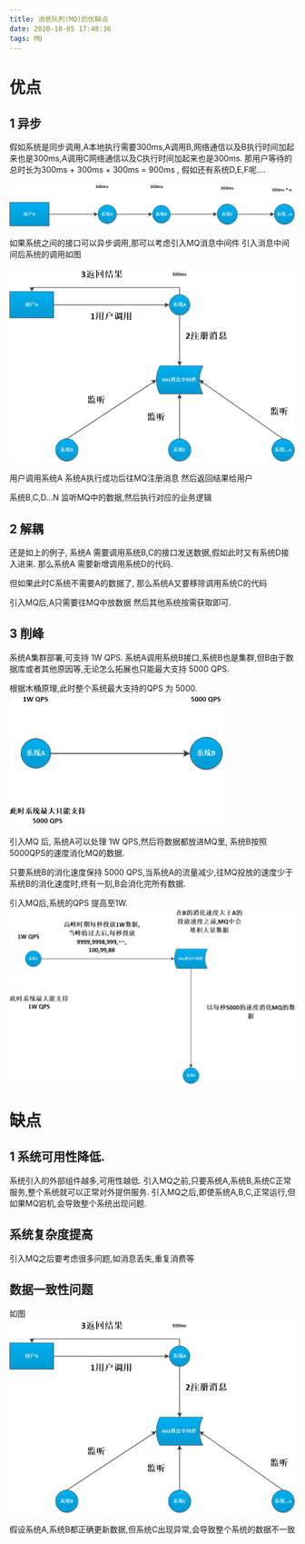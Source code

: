 ```yaml
---
title: 消息队列(MQ)的优缺点
date: 2020-10-05 17:48:36
tags: MQ
---
```


# 优点
## 1 异步

假如系统是同步调用,A本地执行需要300ms,A调用B,网络通信以及B执行时间加起来也是300ms,A调用C网络通信以及C执行时间加起来也是300ms.
那用户等待的总时长为300ms + 300ms + 300ms = 900ms , 假如还有系统D,E,F呢....

![Alt text](/images/mq_sync.png) 


如果系统之间的接口可以异步调用,那可以考虑引入MQ消息中间件
引入消息中间间后系统的调用如图

![Alt text](/images/mq_async.png) 

用户调用系统A
系统A执行成功后往MQ注册消息
然后返回结果给用户

系统B,C,D...N 监听MQ中的数据,然后执行对应的业务逻辑
<!--more-->


## 2 解耦

还是如上的例子, 系统A 需要调用系统B,C的接口发送数据,假如此时又有系统D接入进来.
那么系统A 需要新增调用系统D的代码.

但如果此时C系统不需要A的数据了,
那么系统A又要移除调用系统C的代码

引入MQ后,A只需要往MQ中放数据
然后其他系统按需获取即可.

## 3 削峰

系统A集群部署,可支持 1W QPS.
系统A调用系统B接口,系统B也是集群,但B由于数据库或者其他原因等,无论怎么拓展也只能最大支持 5000 QPS.

根据木桶原理,此时整个系统最大支持的QPS 为 5000.
![Alt text](/images/mq_traffic.png) 



引入MQ 后, 系统A可以处理 1W QPS,然后将数据都放进MQ里,
系统B按照5000QPS的速度消化MQ的数据. 

只要系统B的消化速度保持 5000 QPS,当系统A的流量减少,往MQ投放的速度少于系统B的消化速度时,终有一刻,B会消化完所有数据.

引入MQ后,系统的QPS 提高至1W.
![Alt text](/images/mq_reduce_traffic.png) 

# 缺点

## 1 系统可用性降低.
系统引入的外部组件越多,可用性越低.
引入MQ之前,只要系统A,系统B,系统C正常服务,整个系统就可以正常对外提供服务.
引入MQ之后,即使系统A,B,C,正常运行,但如果MQ宕机,会导致整个系统出现问题.

## 系统复杂度提高
引入MQ之后要考虑很多问题,如消息丢失,重复消费等

## 数据一致性问题
如图
![Alt text](/images/mq_async.png) 

假设系统A,系统B都正确更新数据,但系统C出现异常,会导致整个系统的数据不一致
